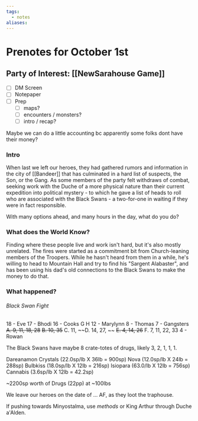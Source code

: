 ```yaml
---
tags:
  - notes
aliases:
---
```


# Prenotes for October 1st
## Party of Interest: [[NewSarahouse Game]]
- [ ] DM Screen
- [ ] Notepaper
- [ ] Prep
	- [ ] maps?
	- [ ] encounters / monsters?
	- [ ] intro / recap?

Maybe we can do a little accounting bc apparently some folks dont have their money?

### Intro

When last we left our heroes, they had gathered rumors and information in the city of [[Bandeer]] that has culminated in a hard list of suspects, the Son, or the Gang. As some members of the party felt withdraws of combat, seeking work with the Duche of a more physical nature than their current expedition into political mystery - to which he gave a list of heads to roll who are associated with the Black Swans - a two-for-one in waiting if they were in fact responsible.

With many options ahead, and many hours in the day, what do you do?

### What does the World Know?

Finding where these people live and work isn't hard, but it's also mostly unrelated. The fires were started as a commitment bit from Church-leaning members of the Troopers. While he hasn't heard from them in a while, he's willing to head to Mountain Hall and try to find his "Sargent Alabaster", and has been using his dad's old connections to the Black Swans to make the money to do that.

### What happened?

###### Black Swan Fight
18 - Eve
17 - Bhodi
16 - Cooks
	G
	H
12 - Marylynn
8 - Thomas
7 - Gangsters
	~~A. 9, 11, 18, 28~~
	~~B. 10, 35~~
	C. 11, 
	~~D. 14, 27, ~~
	~~E. 4, 14, 26~~
	F. 7, 11, 22, 33
4 - Rowan

The Black Swans have maybe 8 crate-totes of drugs, likely 3, 2, 1, 1, 1.

Dareanamon Crystals (22.0sp/lb X 36lb = 900sp)
Nova (12.0sp/lb X 24lb = 288sp)
Bulbkiss (18.0sp/lb X 12lb = 216sp)
Isiopara (63.0/lb X 12lb = 756sp)
Cannabis (3.6sp/lb X 12lb = 42.2sp)

~2200sp worth of Drugs (22pp) at ~100lbs


We leave our heroes on the date of ... AF, as they loot the traphouse.

If pushing towards Minyostalma, use *methods* or King Arthur through Duche a'Alden.